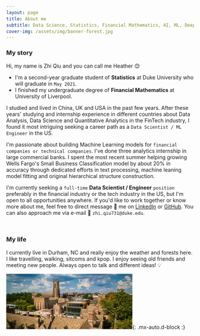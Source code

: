 ```yaml
---
layout: page
title: About me
subtitle: Data Science, Statistics, Financial Mathematics, AI, ML, Deep Learning
cover-img: /assets/img/banner-forest.jpg
---
```


### My story
  
Hi, my name is Zhi Qiu and you can call me Heather 😊
  
- I'm a second-year graduate student of **Statistics** at Duke University who will graduate in `May 2021`.
- I finished my undergraduate degree of **Financial Mathematics** at University of Liverpool.

I studied and lived in China, UK and USA in the past few years. After these years' studying and internship experience in different countries about Data Analysis, Data Science and Quantitative Analytics in the FinTech industry, I found it most intriguing seeking a career path as a `Data Scientist / ML Engineer` in the US.

I'm passionate about building Machine Learning models for `financial companies or technical companies`. I've done three analytics internship in large commercial banks. I spent the most recent summer helping growing Wells Fargo's Small Business Classification model by about 20% in accuracy through dedicated efforts in text processing, machine leaning model fitting and original hierarchical structure construction.

I'm currently seeking a `full-time` **Data Scientist / Engineer** `position` preferably in the financial industry or the tech industry in the US, but I'm open to all opportunities anywhere. If you'd like to work together or know more about me, feel free to direct message 💬 me on [LinkedIn](https://www.linkedin.com/in/zhiqiu/) or [GitHub](https://github.com/ZhiQiu976). You can also approach me via e-mail 📧 `zhi.qiu731@duke.edu`.

<br />

### My life
  
I currently live in Durham, NC and really enjoy the weather and forests here. I like travelling, walking, sitcoms and kpop. I enjoy seeing old friends and meeting new people. Always open to talk and different ideas! 💡

![Crepe](/assets/img/image-duke.jpeg){: .mx-auto.d-block :}


